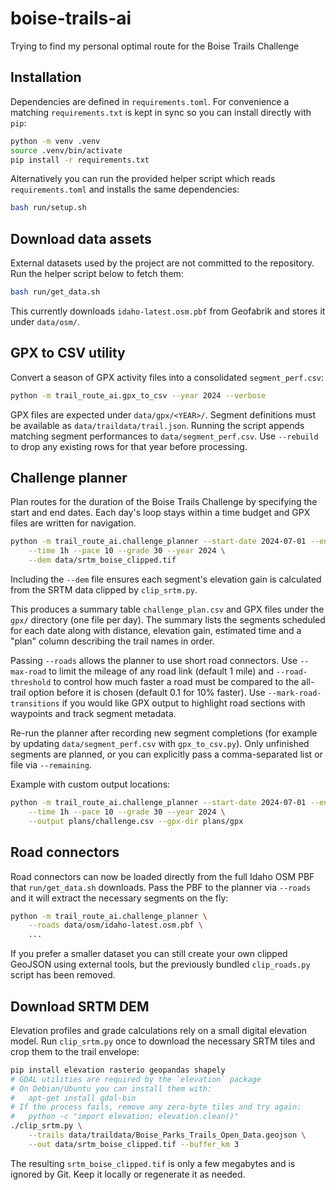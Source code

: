 # boise-trails-ai
Trying to find my personal optimal route for the Boise Trails Challenge

## Installation

Dependencies are defined in `requirements.toml`.  For convenience a matching
`requirements.txt` is kept in sync so you can install directly with `pip`:

```bash
python -m venv .venv
source .venv/bin/activate
pip install -r requirements.txt
```

Alternatively you can run the provided helper script which reads
`requirements.toml` and installs the same dependencies:

```bash
bash run/setup.sh
```

## Download data assets

External datasets used by the project are not committed to the repository.
Run the helper script below to fetch them:

```bash
bash run/get_data.sh
```

This currently downloads `idaho-latest.osm.pbf` from Geofabrik and stores it
under `data/osm/`.

## GPX to CSV utility

Convert a season of GPX activity files into a consolidated `segment_perf.csv`:

```bash
python -m trail_route_ai.gpx_to_csv --year 2024 --verbose
```

GPX files are expected under `data/gpx/<YEAR>/`. Segment definitions must be
available as `data/traildata/trail.json`. Running the
script appends matching segment performances to `data/segment_perf.csv`. Use
`--rebuild` to drop any existing rows for that year before processing.

## Challenge planner

Plan routes for the duration of the Boise Trails Challenge by specifying the
start and end dates. Each day's loop stays within a time budget and GPX files
are written for navigation.

```bash
python -m trail_route_ai.challenge_planner --start-date 2024-07-01 --end-date 2024-07-31 \
    --time 1h --pace 10 --grade 30 --year 2024 \
    --dem data/srtm_boise_clipped.tif
```

Including the `--dem` file ensures each segment's elevation gain is
calculated from the SRTM data clipped by `clip_srtm.py`.

This produces a summary table `challenge_plan.csv` and GPX files under the
`gpx/` directory (one file per day). The summary lists the segments scheduled for
each date along with distance, elevation gain, estimated time and a "plan"
column describing the trail names in order.

Passing `--roads` allows the planner to use short road connectors. Use
`--max-road` to limit the mileage of any road link (default 1 mile) and
`--road-threshold` to control how much faster a road must be compared to the
all-trail option before it is chosen (default 0.1 for 10% faster).
Use `--mark-road-transitions` if you would like GPX output to highlight road
sections with waypoints and track segment metadata.

Re-run the planner after recording new segment completions (for example by
updating `data/segment_perf.csv` with `gpx_to_csv.py`). Only unfinished segments
are planned, or you can explicitly pass a comma-separated list or file via
`--remaining`.

Example with custom output locations:

```bash
python -m trail_route_ai.challenge_planner --start-date 2024-07-01 --end-date 2024-07-31 \
    --time 1h --pace 10 --grade 30 --year 2024 \
    --output plans/challenge.csv --gpx-dir plans/gpx
```

## Road connectors

Road connectors can now be loaded directly from the full Idaho OSM PBF that
`run/get_data.sh` downloads.  Pass the PBF to the planner via ``--roads`` and it
will extract the necessary segments on the fly:

```bash
python -m trail_route_ai.challenge_planner \
    --roads data/osm/idaho-latest.osm.pbf \
    ...
```

If you prefer a smaller dataset you can still create your own clipped GeoJSON
using external tools, but the previously bundled ``clip_roads.py`` script has
been removed.

## Download SRTM DEM

Elevation profiles and grade calculations rely on a small digital
elevation model.  Run `clip_srtm.py` once to download the necessary
SRTM tiles and crop them to the trail envelope:

```bash
pip install elevation rasterio geopandas shapely
# GDAL utilities are required by the `elevation` package
# On Debian/Ubuntu you can install them with:
#   apt-get install gdal-bin
# If the process fails, remove any zero-byte tiles and try again:
#   python -c "import elevation; elevation.clean()"
./clip_srtm.py \
    --trails data/traildata/Boise_Parks_Trails_Open_Data.geojson \
    --out data/srtm_boise_clipped.tif --buffer_km 3
```

The resulting `srtm_boise_clipped.tif` is only a few megabytes and is ignored
by Git. Keep it locally or regenerate it as needed.

